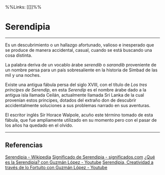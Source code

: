 %%Links: [[]]%%

# Serendipia
---

Es un descubrimiento o un hallazgo afortunado, valioso e inesperado que se produce de manera accidental, casual, cuando se está buscando una cosa distinta.

La palabra deriva de un vocablo árabe *serendib* o *sarandib* proveniente de un nombre persa para un país sobresaliente en la historia de Simbad de las mil y una noches.

Existe una antigua fábula persa del siglo XVIII, con el título de *Los tres príncipes de Serendip*, en esta *Serendip* es el nombre árabe dado a la antigua isla llamada Ceilán, actualmente llamada Sri Lanka de la cual provenían estos principes, dotados del extraño don de descubrir accidentalmente soluciones a sus problemas narrado en sus aventuras.

El escritor inglés Sir Horace Walpole, acuño este término tomado de esta fábula, que fue ampliamente utilizado en su momento pero con el pasar de los años ha quedado en el olvido.

---

## Referencias
[Serendipia - Wikipedia](https://es.wikipedia.org/wiki/Serendipia)
[Significado de Serendipia - significados.com](https://www.significados.com/serendipia/)
[¿Qué es la Serendipia? con Guzmán López - Youtube](https://youtu.be/fXEJjCnnMdM)
[Serendipia, Creatividad a través de lo Fortuito con Guzmán López - Youtube](https://youtu.be/zJkG9JPSorA)